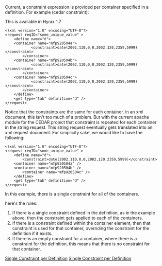 Current, a constraint expression is provided per container specified in
a definition. For example (cedar constraint):

This is available in Hyrax 1.7

    <?xml version="1.0" encoding="UTF-8"?>
    <request reqID="some_unique_value" >
        <define name="d">
        <container name="mfp920504a">
                <constraint>date(2002,110,0,0,2002,120,2359,5999)</constraint>
            </container>
        <container name="mfp920504b">
                <constraint>date(2002,110,0,0,2002,120,2359,5999)</constraint>
            </container>
        <container name="mfp920504c">
                <constraint>date(2002,110,0,0,2002,120,2359,5999)</constraint>
            </container>
        </define>
        <get type="tab" definition="d" />
    </request>

Notice that the constraints are the same for each container. In an xml
document, this isn't too much of a problem. But with the current apache
module for the CEDAR project that constraint is repeated for each
container in the string request. This string request eventually gets
translated into an xml request document. For simplicity sake, we would
like to have the following:

    <?xml version="1.0" encoding="UTF-8"?>
    <request reqID="some_unique_value" >
        <define name="d">
            <constraint>date(2002,110,0,0,2002,120,2359,5999)</constraint>
        <container name="mfp920504a" />
        <container name="mfp920504b" />
            <container name="mfp920504c" />
        </define>
        <get type="tab" definition="d" />
    </request>

In this example, there is a single constraint for all of the containers.

here's the rules:

1.  If there is a single constraint defined in the definition, as in the
    example above, then the constraint gets applied to each of the
    containers.
2.  If there is a constraint defined within the container element, then
    that constraint is used for that container, overriding the
    constraint for the definition if it exists.
3.  If there is an empty constraint for a container, where there is a
    constraint for the definition, this means that there is no
    constraint for that container.

[Single Constraint per Definition](Category:Development "wikilink")
[Single Constraint per
Definition](Category:Hyrax_Development "wikilink")